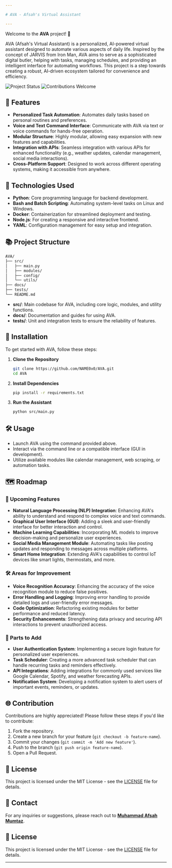 ```yaml
---

# AVA - Afsah's Virtual Assistant

---
```


Welcome to the **AVA** project! 🎉

AVA (Afsah's Virtual Assistant) is a personalized, AI-powered virtual assistant designed to automate various aspects of daily life. Inspired by the concept of JARVIS from Iron Man, AVA aims to serve as a sophisticated digital butler, helping with tasks, managing schedules, and providing an intelligent interface for automating workflows. This project is a step towards creating a robust, AI-driven ecosystem tailored for convenience and efficiency.

![Project Status](https://img.shields.io/badge/status-in%20development-yellow)
![Contributions Welcome](https://img.shields.io/badge/contributions-welcome-brightgreen)

## 🌟 Features

- **Personalized Task Automation**: Automates daily tasks based on personal routines and preferences.
- **Voice and Text Command Interface**: Communicate with AVA via text or voice commands for hands-free operation.
- **Modular Structure**: Highly modular, allowing easy expansion with new features and capabilities.
- **Integration with APIs**: Seamless integration with various APIs for enhanced functionality (e.g., weather updates, calendar management, social media interactions).
- **Cross-Platform Support**: Designed to work across different operating systems, making it accessible from anywhere.

## 🚀 Technologies Used

- **Python**: Core programming language for backend development.
- **Bash and Batch Scripting**: Automating system-level tasks on Linux and Windows.
- **Docker**: Containerization for streamlined deployment and testing.
- **Node.js**: For creating a responsive and interactive frontend.
- **YAML**: Configuration management for easy setup and integration.

## 📚 Project Structure

```bash
AVA/
├── src/
│   ├── main.py
│   ├── modules/
│   ├── config/
│   └── utils/
├── docs/
├── tests/
└── README.md
```

- **src/**: Main codebase for AVA, including core logic, modules, and utility functions.
- **docs/**: Documentation and guides for using AVA.
- **tests/**: Unit and integration tests to ensure the reliability of features.

## 🔧 Installation

To get started with AVA, follow these steps:

1. **Clone the Repository**
   ```bash
   git clone https://github.com/NAME0x0/AVA.git
   cd AVA
   ```

2. **Install Dependencies**
   ```bash
   pip install -r requirements.txt
   ```

3. **Run the Assistant**
   ```bash
   python src/main.py
   ```

## 🛠️ Usage

- Launch AVA using the command provided above.
- Interact via the command line or a compatible interface (GUI in development).
- Utilize available modules like calendar management, web scraping, or automation tasks.

## 🗺️ Roadmap

### 🚀 Upcoming Features
- **Natural Language Processing (NLP) Integration**: Enhancing AVA's ability to understand and respond to complex voice and text commands.
- **Graphical User Interface (GUI)**: Adding a sleek and user-friendly interface for better interaction and control.
- **Machine Learning Capabilities**: Incorporating ML models to improve decision-making and personalize user experiences.
- **Social Media Management Module**: Automating tasks like posting updates and responding to messages across multiple platforms.
- **Smart Home Integration**: Extending AVA's capabilities to control IoT devices like smart lights, thermostats, and more.

### 🛠️ Areas for Improvement
- **Voice Recognition Accuracy**: Enhancing the accuracy of the voice recognition module to reduce false positives.
- **Error Handling and Logging**: Improving error handling to provide detailed logs and user-friendly error messages.
- **Code Optimization**: Refactoring existing modules for better performance and reduced latency.
- **Security Enhancements**: Strengthening data privacy and securing API interactions to prevent unauthorized access.

### 🔧 Parts to Add
- **User Authentication System**: Implementing a secure login feature for personalized user experiences.
- **Task Scheduler**: Creating a more advanced task scheduler that can handle recurring tasks and reminders effectively.
- **API Integrations**: Adding integrations for commonly used services like Google Calendar, Spotify, and weather forecasting APIs.
- **Notification System**: Developing a notification system to alert users of important events, reminders, or updates.

## 🌐 Contribution

Contributions are highly appreciated! Please follow these steps if you'd like to contribute:

1. Fork the repository.
2. Create a new branch for your feature (`git checkout -b feature-name`).
3. Commit your changes (`git commit -m 'Add new feature'`).
4. Push to the branch (`git push origin feature-name`).
5. Open a Pull Request.

## 📄 License

This project is licensed under the MIT License - see the [LICENSE](LICENSE) file for details.

## 📧 Contact

For any inquiries or suggestions, please reach out to **[Muhammad Afsah Mumtaz](mailto:m.afsah.279@gmail.com)**.

## 📄 License

This project is licensed under the MIT License - see the [LICENSE](LICENSE) file for details.

---
